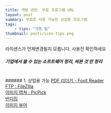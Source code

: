 ```yaml
---
title: 개발 관련  무료 프로그램 URL
layout: post
summary: 무료로 사용 가능한 상업용 프로그램
tags: 
    - tips: "각종 팁"
thumbnail: posts/icon-tips.png
---
```

<p class="text-danger">라이센스가 언제변경될지 모릅니다. 사용전 확인하세요</p>

##### 기업에서 쓸 수 있는 소프트웨어 정리, 써본 것 만 정리
<br>
###### 1. 상업용 가능 
<a href="https://www.foxitsoftware.com/pdf-reader/" target="_blank">PDF 리더기 - Foxit Reader<br>
<a href="https://filezilla-project.org/" target="_blank"> FTP : FileZilla<br>
<a href="https://picpick.app/ko/" target="_blank">이미지 캡쳐 : PicPick <br>
<a href="https://kr.bandisoft.com/bandizip/" target="_blank">반디집<br>
<a href="http://datools.kr/Down4_1.htm" target="_blank">이미지 뷰어<br>

<br>


